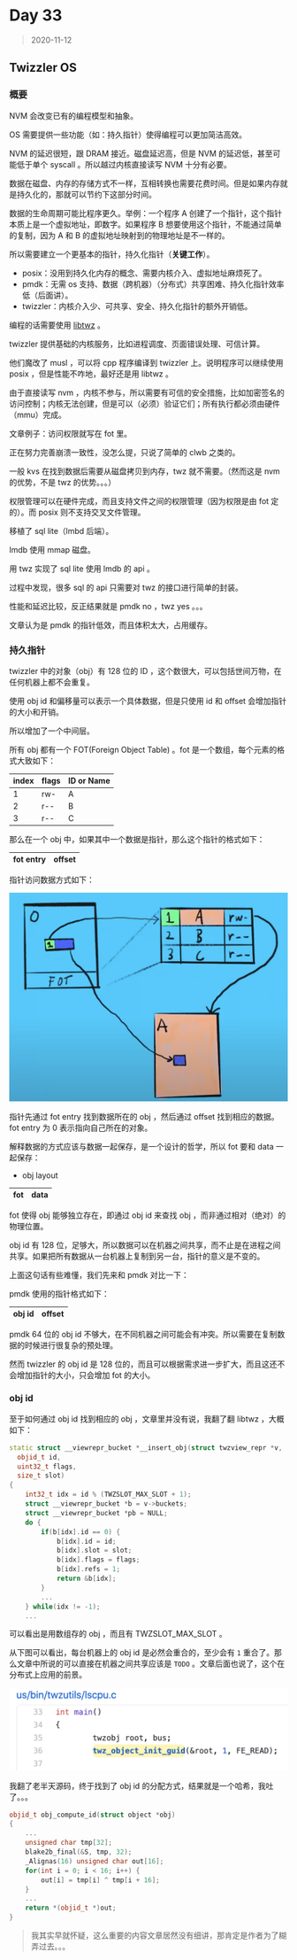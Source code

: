 # Day 33

> 2020-11-12

## Twizzler OS

### 概要

NVM 会改变已有的编程模型和抽象。

OS 需要提供一些功能（如：持久指针）使得编程可以更加简洁高效。

NVM 的延迟很短，跟 DRAM 接近。磁盘延迟高，但是 NVM 的延迟低，甚至可能低于单个 syscall 。所以越过内核直接读写 NVM 十分有必要。

数据在磁盘、内存的存储方式不一样，互相转换也需要花费时间。但是如果内存就是持久化的，那就可以节约下这部分时间。

数据的生命周期可能比程序更久。举例：一个程序 A 创建了一个指针，这个指针本质上是一个虚拟地址，即数字。如果程序 B 想要使用这个指针，不能通过简单的复制，因为 A 和 B 的虚拟地址映射到的物理地址是不一样的。

所以需要建立一个更基本的指针，持久化指针（**关键工作**）。

- posix：没用到持久化内存的概念、需要内核介入、虚拟地址麻烦死了。
- pmdk：无需 os 支持、数据（跨机器）（分布式）共享困难、持久化指针效率低（后面讲）。
- twizzler：内核介入少、可共享、安全、持久化指针的额外开销低。

编程的话需要使用 [libtwz](https://twizzler.io/pub/docs/twizzler-current-docs.pdf) 。

twizzler 提供基础的内核服务，比如进程调度、页面错误处理、可信计算。

他们魔改了 musl ，可以将 cpp 程序编译到 twizzler 上。说明程序可以继续使用 posix ，但是性能不咋地，最好还是用 libtwz 。

由于直接读写 nvm ，内核不参与，所以需要有可信的安全措施，比如加密签名的访问控制；内核无法创建，但是可以（必须）验证它们；所有执行都必须由硬件（mmu）完成。

文章例子：访问权限就写在 fot 里。

正在努力完善崩溃一致性，没怎么提，只说了简单的 clwb 之类的。

一般 kvs 在找到数据后需要从磁盘拷贝到内存，twz 就不需要。（然而这是 nvm 的优势，不是 twz 的优势。。。）

权限管理可以在硬件完成，而且支持文件之间的权限管理（因为权限是由 fot 定的）。而 posix 则不支持交叉文件管理。

移植了 sql lite（lmbd 后端）。

lmdb 使用 mmap 磁盘。

用 twz 实现了 sql lite 使用 lmdb 的 api 。

过程中发现，很多 sql 的 api 只需要对 twz 的接口进行简单的封装。

性能和延迟比较，反正结果就是 pmdk no ，twz yes 。。。

文章认为是 pmdk 的指针低效，而且体积太大，占用缓存。

### 持久指针

twizzler 中的对象（obj）有 128 位的 ID ，这个数很大，可以包括世间万物，在任何机器上都不会重复。

使用 obj id 和偏移量可以表示一个具体数据，但是只使用 id 和 offset 会增加指针的大小和开销。

所以增加了一个中间层。

所有 obj 都有一个 FOT(Foreign Object Table) 。fot 是一个数组，每个元素的格式大致如下：

| index | flags | ID or Name |
| ----- | ----- | ---------- |
| 1     | rw-   | A          |
| 2     | r--   | B          |
| 3     | r--   | C          |

那么在一个 obj 中，如果其中一个数据是指针，那么这个指针的格式如下：

| fot entry | offset |
| --------- | ------ |


指针访问数据方式如下：

![](pic/2020-11-12_1.png)

指针先通过 fot entry 找到数据所在的 obj ，然后通过 offset 找到相应的数据。fot entry 为 0 表示指向自己所在的对象。

解释数据的方式应该与数据一起保存，是一个设计的哲学，所以 fot 要和 data 一起保存：

- obj layout

| fot | data |
| --- | ---- |


fot 使得 obj 能够独立存在，即通过 obj id 来查找 obj ，而非通过相对（绝对）的物理位置。

obj id 有 128 位，足够大，所以数据可以在机器之间共享，而不止是在进程之间共享。如果把所有数据从一台机器上复制到另一台，指针的意义是不变的。

上面这句话有些难懂，我们先来和 pmdk 对比一下：

pmdk 使用的指针格式如下：

| obj id | offset |
| ------ | ------ |


pmdk 64 位的 obj id 不够大，在不同机器之间可能会有冲突。所以需要在复制数据的时候进行很复杂的预处理。

然而 twizzler 的 obj id 是 128 位的，而且可以根据需求进一步扩大，而且这还不会增加指针的大小，只会增加 fot 的大小。

### obj id

至于如何通过 obj id 找到相应的 obj ，文章里并没有说，我翻了翻 libtwz ，大概如下：

```cpp
static struct __viewrepr_bucket *__insert_obj(struct twzview_repr *v,
  objid_t id,
  uint32_t flags,
  size_t slot)
{
	int32_t idx = id % (TWZSLOT_MAX_SLOT + 1);
	struct __viewrepr_bucket *b = v->buckets;
	struct __viewrepr_bucket *pb = NULL;
	do {
		if(b[idx].id == 0) {
			b[idx].id = id;
			b[idx].slot = slot;
			b[idx].flags = flags;
			b[idx].refs = 1;
			return &b[idx];
		}
		...
	} while(idx != -1);
    ...
```

可以看出是用数组存的 obj ，而且有 TWZSLOT_MAX_SLOT 。

从下图可以看出，每台机器上的 obj id 是必然会重合的，至少会有 `1` 重合了。那么文章中所说的可以直接在机器之间共享应该是 `TODO` 。文章后面也说了，这个在分布式上应用的前景。

![](pic/2020-11-12_2.png)

我翻了老半天源码，终于找到了 obj id 的分配方式，结果就是一个哈希，我吐了。。。

```cpp
objid_t obj_compute_id(struct object *obj)
{
	...
	unsigned char tmp[32];
	blake2b_final(&S, tmp, 32);
	_Alignas(16) unsigned char out[16];
	for(int i = 0; i < 16; i++) {
		out[i] = tmp[i] ^ tmp[i + 16];
	}
    ...
	return *(objid_t *)out;
}
```

> 我其实早就怀疑，这么重要的内容文章居然没有细讲，那肯定是作者为了糊弄过去。。。
